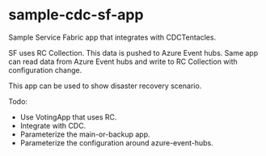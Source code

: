 # sample-cdc-sf-app
Sample Service Fabric app that integrates with CDCTentacles.

SF uses RC Collection. This data is pushed to Azure Event hubs.
Same app can read data from Azure Event hubs and write to RC Collection
with configuration change.

This app can be used to show disaster recovery scenario.

Todo:
* Use VotingApp that uses RC.
* Integrate with CDC.
* Parameterize the main-or-backup app.
* Parameterize the configuration around azure-event-hubs.
